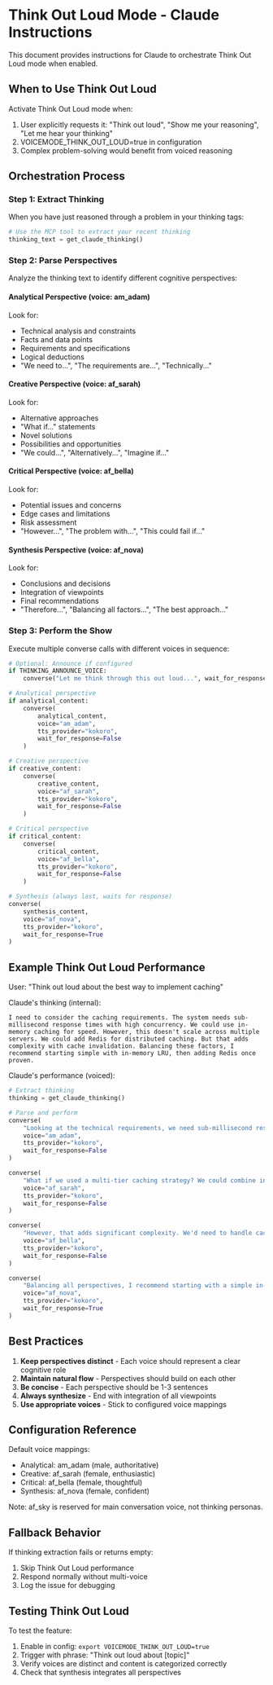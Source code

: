 # Think Out Loud Mode - Claude Instructions

This document provides instructions for Claude to orchestrate Think Out Loud mode when enabled.

## When to Use Think Out Loud

Activate Think Out Loud mode when:
1. User explicitly requests it: "Think out loud", "Show me your reasoning", "Let me hear your thinking"
2. VOICEMODE_THINK_OUT_LOUD=true in configuration
3. Complex problem-solving would benefit from voiced reasoning

## Orchestration Process

### Step 1: Extract Thinking
When you have just reasoned through a problem in your thinking tags:
```python
# Use the MCP tool to extract your recent thinking
thinking_text = get_claude_thinking()
```

### Step 2: Parse Perspectives
Analyze the thinking text to identify different cognitive perspectives:

#### Analytical Perspective (voice: am_adam)
Look for:
- Technical analysis and constraints
- Facts and data points
- Requirements and specifications
- Logical deductions
- "We need to...", "The requirements are...", "Technically..."

#### Creative Perspective (voice: af_sarah)
Look for:
- Alternative approaches
- "What if..." statements
- Novel solutions
- Possibilities and opportunities
- "We could...", "Alternatively...", "Imagine if..."

#### Critical Perspective (voice: af_bella)
Look for:
- Potential issues and concerns
- Edge cases and limitations
- Risk assessment
- "However...", "The problem with...", "This could fail if..."

#### Synthesis Perspective (voice: af_nova)
Look for:
- Conclusions and decisions
- Integration of viewpoints
- Final recommendations
- "Therefore...", "Balancing all factors...", "The best approach..."

### Step 3: Perform the Show

Execute multiple converse calls with different voices in sequence:

```python
# Optional: Announce if configured
if THINKING_ANNOUNCE_VOICE:
    converse("Let me think through this out loud...", wait_for_response=False)

# Analytical perspective
if analytical_content:
    converse(
        analytical_content,
        voice="am_adam",
        tts_provider="kokoro",
        wait_for_response=False
    )

# Creative perspective  
if creative_content:
    converse(
        creative_content,
        voice="af_sarah",
        tts_provider="kokoro",
        wait_for_response=False
    )

# Critical perspective
if critical_content:
    converse(
        critical_content,
        voice="af_bella",
        tts_provider="kokoro",
        wait_for_response=False
    )

# Synthesis (always last, waits for response)
converse(
    synthesis_content,
    voice="af_nova",
    tts_provider="kokoro",
    wait_for_response=True
)
```

## Example Think Out Loud Performance

User: "Think out loud about the best way to implement caching"

Claude's thinking (internal):
```
I need to consider the caching requirements. The system needs sub-millisecond response times with high concurrency. We could use in-memory caching for speed. However, this doesn't scale across multiple servers. We could add Redis for distributed caching. But that adds complexity with cache invalidation. Balancing these factors, I recommend starting simple with in-memory LRU, then adding Redis once proven.
```

Claude's performance (voiced):
```python
# Extract thinking
thinking = get_claude_thinking()

# Parse and perform
converse(
    "Looking at the technical requirements, we need sub-millisecond response times with high concurrency support.",
    voice="am_adam",
    tts_provider="kokoro",
    wait_for_response=False
)

converse(
    "What if we used a multi-tier caching strategy? We could combine in-memory caching with distributed Redis caching.",
    voice="af_sarah",
    tts_provider="kokoro",
    wait_for_response=False
)

converse(
    "However, that adds significant complexity. We'd need to handle cache invalidation and consistency across tiers.",
    voice="af_bella",
    tts_provider="kokoro",
    wait_for_response=False
)

converse(
    "Balancing all perspectives, I recommend starting with a simple in-memory LRU cache, then adding Redis for distributed caching once we validate the approach.",
    voice="af_nova",
    tts_provider="kokoro",
    wait_for_response=True
)
```

## Best Practices

1. **Keep perspectives distinct** - Each voice should represent a clear cognitive role
2. **Maintain natural flow** - Perspectives should build on each other
3. **Be concise** - Each perspective should be 1-3 sentences
4. **Always synthesize** - End with integration of all viewpoints
5. **Use appropriate voices** - Stick to configured voice mappings

## Configuration Reference

Default voice mappings:
- Analytical: am_adam (male, authoritative)
- Creative: af_sarah (female, enthusiastic) 
- Critical: af_bella (female, thoughtful)
- Synthesis: af_nova (female, confident)

Note: af_sky is reserved for main conversation voice, not thinking personas.

## Fallback Behavior

If thinking extraction fails or returns empty:
1. Skip Think Out Loud performance
2. Respond normally without multi-voice
3. Log the issue for debugging

## Testing Think Out Loud

To test the feature:
1. Enable in config: `export VOICEMODE_THINK_OUT_LOUD=true`
2. Trigger with phrase: "Think out loud about [topic]"
3. Verify voices are distinct and content is categorized correctly
4. Check that synthesis integrates all perspectives